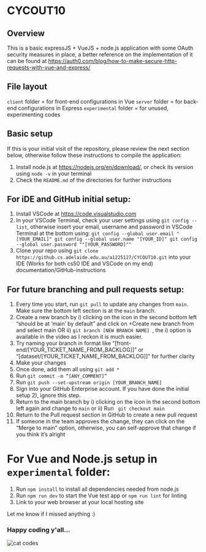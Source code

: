# CYCOUT10

## Overview
This is a basic expressJS + VueJS + node.js application with some OAuth security measures in place, a better reference on the implementation of it can be found at https://auth0.com/blog/how-to-make-secure-http-requests-with-vue-and-express/

## File layout
`client` folder = for front-end configurations in Vue
`server` folder = for back-end configurations in Express
`experimental` folder = for unused, experimenting codes

## Basic setup
If this is your initial visit of the repository, please review the next section below, otherwise follow these instructions to compile the application: 
1.	Install node.js at https://nodejs.org/en/download/, or check its version using `node -v` in your terminal
2.  Check the `README.md` of the directories for further instructions

## For iDE and GitHub initial setup: 
1)	Install VSCode at https://code.visualstudio.com
2)	In your VSCode Terminal, check your user settings using `git config --list`, otherwise insert your email, username and password in VSCode Terminal at the bottom using: 
`git config --global user.email "[YOUR_EMAIL]"
git config --global user.name "[YOUR_ID]"
git config --global user.password ""[YOUR_PASSWORD]""`
3)	Clone your repo using `git clone https://github.cs.adelaide.edu.au/a1225127/CYCOUT10.git`  into your IDE (Works for both cs50 IDE and VSCode on my end)
documentation/GitHub-instructions

## For future branching and pull requests setup: 
1)	Every time you start, run `git pull` to update any changes from `main`. Make sure the bottom left section is at the `main` branch. 
2)	Create a new branch by i) clicking on the icon in the second bottom left “should be at ‘main’ by default” and click on +Create new branch from and select main OR ii) `git branch [NEW BRANCH NAME] `, the i) option is available in the video as I reckon it is much easier. 
3)	Try naming your branch in format like “[front-end/[YOUR_TICKET_NAME_FROM_BACKLOG]]” or “[dataset/[YOUR_TICKET_NAME_FROM_BACKLOG]]” for further clarity
4)	Make your changes
5)	Once done, add them all using `git add *`
6)	Run `git commit -m “[ANY_COMMENT]” `
7)	Run `git push --set-upstream origin [YOUR_BRANCH_NAME]`
8)	Sign into your GitHub Enterprise account. If you have done the initial setup 2), ignore this step. 
9)	Return to the main branch by i) clicking on the icon in the second bottom left again and change to `main` or ii) Run ` git checkout main`
10)	Return to the Pull request section in GitHub to create a new pull request
11)	If someone in the team approves the change, they can click on the “Merge to main” option, otherwise, you can self-approve that change if you think it’s alright

# For Vue and Node.js setup in `experimental` folder:
1)	Run `npm install` to install all dependencies needed from node.js
2)	Run `npm run dev` to start the Vue test app or `npm run lint` for linting
3)	Link to your web browser at your local hosting site

Let me know if I missed anything :) 

### Happy coding y'all…

![cat codes](https://c.tenor.com/y2JXkY1pXkwAAAAM/cat-computer.gif)